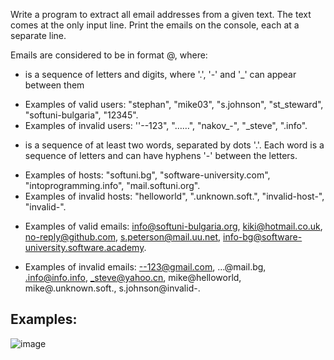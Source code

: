 Write a program to extract all email addresses from a given text. The text comes at the only input line. Print the emails on the console, each at a separate line. 

Emails are considered to be in format <user>@<host>, where: 
      
   * <user> is a sequence of letters and digits, where '.', '-' and '_' can appear between them
      
   - Examples of valid users: "stephan", "mike03", "s.johnson", "st_steward", "softuni-bulgaria", "12345".
   - Examples of invalid users: ''--123", "……", "nakov_-", "_steve", ".info". 
  
   *	<host> is a sequence of at least two words, separated by dots '.'. Each word is a sequence of letters and can have hyphens '-' between the letters.
      
   - Examples of hosts: "softuni.bg", "software-university.com", "intoprogramming.info", "mail.softuni.org". 
   - Examples of invalid hosts: "helloworld", ".unknown.soft.", "invalid-host-", "invalid-". 
  
  *	Examples of valid emails: info@softuni-bulgaria.org, kiki@hotmail.co.uk, no-reply@github.com, s.peterson@mail.uu.net, info-bg@software-university.software.academy. 
  
  *	Examples of invalid emails: --123@gmail.com, …@mail.bg, .info@info.info, _steve@yahoo.cn, mike@helloworld, mike@.unknown.soft., s.johnson@invalid-.

## Examples:
      
      
![image](https://user-images.githubusercontent.com/45227327/210111675-ed3e7466-d400-4813-8631-96a34684c197.png)

